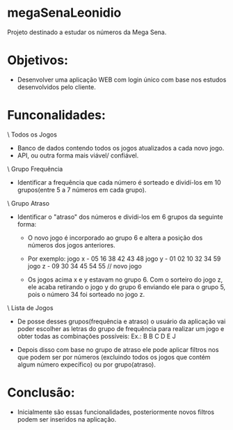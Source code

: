 # megaSenaLeonidio

Projeto destinado a estudar os números da Mega Sena.

# Objetivos:

- Desenvolver uma aplicação WEB com login único com base nos estudos desenvolvidos pelo cliente.

# Funconalidades:

\\ Todos os Jogos

- Banco de dados contendo todos os jogos atualizados a cada novo jogo.
- API, ou outra forma mais viável/ confiável.

\\ Grupo Frequência

- Identificar a frequência que cada número é sorteado e dividí-los em 10 grupos(entre 5 a 7 números em cada grupo).

\\ Grupo Atraso

- Identificar o "atraso" dos números e dividi-los em 6 grupos da seguinte forma:

  - O novo jogo é incorporado ao grupo 6 e altera a posição dos números dos jogos anteriores.

  - Por exemplo:
    jogo x - 05 16 38 42 43 48
    jogo y - 01 02 10 32 34 59
    jogo z - 09 30 34 45 54 55 // novo jogo

  - Os jogos acima x e y estavam no grupo 6. Com o sorteiro do jogo z, ele acaba retirando o jogo y do grupo 6 enviando ele para o grupo 5, pois o número 34 foi sorteado no jogo z.

\\ Lista de Jogos

- De posse desses grupos(frequência e atraso) o usuário da aplicação vai poder escolher as letras do grupo de frequência para realizar um jogo e obter todas as combinações possíveis:
  Ex.: B B C D E J

- Depois disso com base no grupo de atraso ele pode aplicar filtros nos que podem ser por números (excluindo todos os jogos que contém algum número expecífico) ou por grupo(atraso).

# Conclusão:

- Inicialmente são essas funcionalidades, posteriormente novos filtros podem ser inseridos na aplicação.
